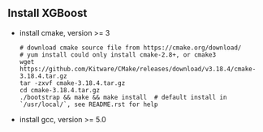 ## Install XGBoost
- install cmake, version >= 3
  ```shell
  # download cmake source file from https://cmake.org/download/
  # yum install could only install cmake-2.8+, or cmake3
  wget https://github.com/Kitware/CMake/releases/download/v3.18.4/cmake-3.18.4.tar.gz
  tar -zxvf cmake-3.18.4.tar.gz
  cd cmake-3.18.4.tar.gz
  ./bootstrap && make && make install  # default install in `/usr/local/`, see README.rst for help
  ```
- install gcc, version >= 5.0
  ```shell
  
  ```
